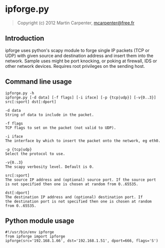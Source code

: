 
# ipforge.py

> Copyright (c) 2012 Martin Carpenter, mcarpenter@free.fr

## Introduction

ipforge uses python's scapy module to forge single IP packets (TCP or
UDP) with given source and destination address and insert them into
the network. Sample uses might be port knocking, or poking at firewall,
IDS or other network devices. Requires root privileges on the sending
host.

## Command line usage

    ipforge.py -h
    ipforge.py [-d data] [-f flags] [-i iface] [-p {tcp|udp}] [-v{0..3}] src[:sport] dst[:dport]

    -d data
    String of data to include in the packet.

    -f flags
    TCP flags to set on the packet (not valid to UDP).

    -i iface
    The interface by which to insert the packet onto the network, eg eth0.

    -p {tcp|udp}
    Select the protocol to use.

    -v{0..3}
    The scapy verbosity level. Default is 0.

    src[:sport]
    The source IP address and (optional) source port. If the source port
    is not specified then one is chosen at random from 0..65535.

    dst[:dport]
    The destination IP address and (optional) destination port. If
    the destination port is not specified then one is chosen at random
    from 0..65535.

## Python module usage

    #!/usr/bin/env ipforge
    from ipforge import ipforge
    ipforge(src='192.168.1.66', dst='192.168.1.51', dport=666, flags='S')

